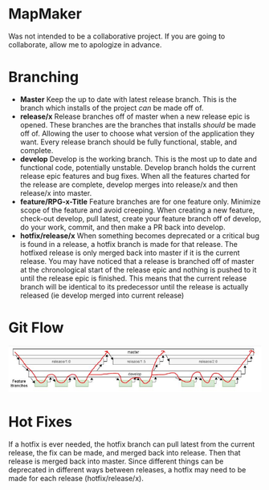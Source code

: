 # MapMaker
Was not intended to be a collaborative project. If you are going to collaborate, allow me to apologize in advance.

# Branching
* **Master** Keep the up to date with latest release branch. This is the branch which installs of the project *can* be made off of.
* **release/x** Release branches off of master when a new release epic is opened. These branches are the branches that installs *should* be made off of. Allowing the user to choose what version of the application they want. Every release branch should be fully functional, stable, and complete.
* **develop** Develop is the working branch. This is the most up to date and functional code, potentially unstable. Develop branch holds the current release epic features and bug fixes. When all the features charted for the release are complete, develop merges into release/x and then release/x into master.
* **feature/RPG-x-Title** Feature branches are for one feature only. Minimize scope of the feature and avoid creeping. When creating a new feature, check-out develop, pull latest, create your feature branch off of develop, do your work, commit, and then make a PR back into develop.
* **hotfix/release/x** When something becomes deprecated or a critical bug is found in a release, a hotfix branch is made for that release. The hotfixed release is only merged back into master if it is the current release.
You may have noticed that a release is branched off of master at the chronological start of the release epic and nothing is pushed to it until the release epic is finished. This means that the current release branch will be identical to its predecessor until the release is actually released (ie develop merged into current release)

# Git Flow
![alt text](https://github.com/NKA17/MapMaker/blob/develop/src/main/resources/github/gitflow.JPG?raw=true)

# Hot Fixes
If a hotfix is ever needed, the hotfix branch can pull latest from the current release, the fix can be made, and merged back into release. Then that release is merged back into master. Since different things can be deprecated in different ways between releases, a hotfix may need to be made for each release (hotfix/release/x).
